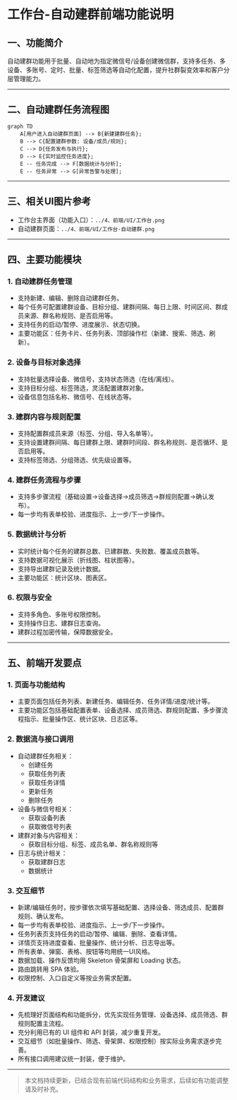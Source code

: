 # 工作台-自动建群前端功能说明

## 一、功能简介
自动建群功能用于批量、自动地为指定微信号/设备创建微信群，支持多任务、多设备、多账号、定时、批量、标签筛选等自动化配置，提升社群裂变效率和客户分层管理能力。

---

## 二、自动建群任务流程图

```mermaid
graph TD
    A[用户进入自动建群页面] --> B{新建建群任务};
    B --> C{配置建群参数: 设备/成员/规则};
    C --> D{任务发布与执行};
    D --> E{实时监控任务进度};
    E -- 任务完成 --> F[数据统计与分析];
    E -- 任务异常 --> G[异常告警与处理];
```

---

## 三、相关UI图片参考
- 工作台主界面（功能入口）：`../4、前端/UI/工作台.png`
- 自动建群页面：`../4、前端/UI/工作台-自动建群.png`

---

## 四、主要功能模块

### 1. 自动建群任务管理
- 支持新建、编辑、删除自动建群任务。
- 每个任务可配置建群设备、目标分组、建群间隔、每日上限、时间区间、群成员来源、群名称规则、是否启用等。
- 支持任务的启动/暂停、进度展示、状态切换。
- 主要功能区：任务卡片、任务列表、顶部操作栏（新建、搜索、筛选、刷新）。

### 2. 设备与目标对象选择
- 支持批量选择设备、微信号，支持状态筛选（在线/离线）。
- 支持目标分组、标签筛选，灵活配置建群对象。
- 设备信息包括名称、微信号、在线状态等。

### 3. 建群内容与规则配置
- 支持配置群成员来源（标签、分组、导入名单等）。
- 支持设置建群间隔、每日建群上限、建群时间段、群名称规则、是否循环、是否启用等。
- 支持标签筛选、分组筛选、优先级设置等。

### 4. 建群任务流程与步骤
- 支持多步骤流程（基础设置→设备选择→成员筛选→群规则配置→确认发布）。
- 每一步均有表单校验、进度指示、上一步/下一步操作。

### 5. 数据统计与分析
- 实时统计每个任务的建群总数、已建群数、失败数、覆盖成员数等。
- 支持数据可视化展示（折线图、柱状图等）。
- 支持导出建群记录及统计数据。
- 主要功能区：统计区块、图表区。

### 6. 权限与安全
- 支持多角色、多账号权限控制。
- 支持操作日志、建群日志查询。
- 建群过程加密传输，保障数据安全。

---

## 五、前端开发要点

### 1. 页面与功能结构
- 主要页面包括任务列表、新建任务、编辑任务、任务详情/进度/统计等。
- 主要功能区包括基础配置表单、设备选择、成员筛选、群规则配置、多步骤流程指示、批量操作区、统计区块、日志区等。

### 2. 数据流与接口调用
- 自动建群任务相关：
  - 创建任务
  - 获取任务列表
  - 获取任务详情
  - 更新任务
  - 删除任务
- 设备与微信号相关：
  - 获取设备列表
  - 获取微信号列表
- 建群对象与内容相关：
  - 获取目标分组、标签、成员名单、群名称规则等
- 日志与统计相关：
  - 获取建群日志
  - 数据统计

### 3. 交互细节
- 新建/编辑任务时，按步骤依次填写基础配置、选择设备、筛选成员、配置群规则、确认发布。
- 每一步均有表单校验、进度指示、上一步/下一步操作。
- 任务列表页支持任务的启动/暂停、编辑、删除、查看详情。
- 详情页支持进度查看、批量操作、统计分析、日志导出等。
- 所有表单、弹窗、表格、按钮等均用统一UI风格。
- 数据加载、操作反馈均用 Skeleton 骨架屏和 Loading 状态。
- 路由跳转用 SPA 体验。
- 权限控制、入口自定义等按业务需求配置。

### 4. 开发建议
- 先梳理好页面结构和功能拆分，优先实现任务管理、设备选择、成员筛选、群规则配置主流程。
- 充分利用已有的 UI 组件和 API 封装，减少重复开发。
- 交互细节（如批量操作、筛选、骨架屏、权限控制）按实际业务需求逐步完善。
- 所有接口调用建议统一封装，便于维护。

---

> 本文档持续更新，已结合现有前端代码结构和业务需求，后续如有功能调整请及时补充。 